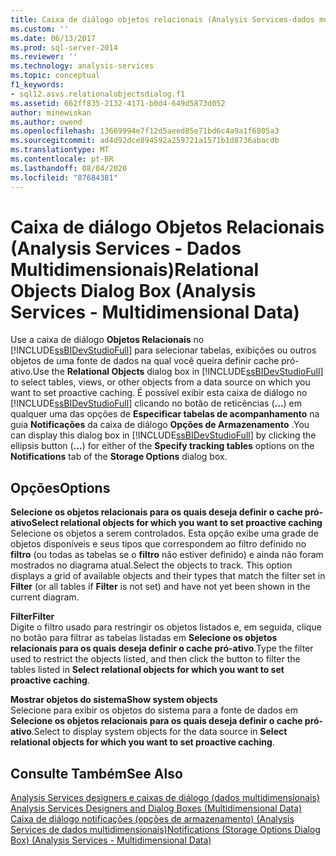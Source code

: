 ```yaml
---
title: Caixa de diálogo objetos relacionais (Analysis Services-dados multidimensionais) | Microsoft Docs
ms.custom: ''
ms.date: 06/13/2017
ms.prod: sql-server-2014
ms.reviewer: ''
ms.technology: analysis-services
ms.topic: conceptual
f1_keywords:
- sql12.asvs.relationalobjectsdialog.f1
ms.assetid: 662ff835-2132-4171-b0d4-649d5873d052
author: minewiskan
ms.author: owend
ms.openlocfilehash: 13669994e7f12d5aeed85e71bd6c4a9a1f6805a3
ms.sourcegitcommit: ad4d92dce894592a259721a1571b1d8736abacdb
ms.translationtype: MT
ms.contentlocale: pt-BR
ms.lasthandoff: 08/04/2020
ms.locfileid: "87684381"
---
```

# <a name="relational-objects-dialog-box-analysis-services---multidimensional-data"></a><span data-ttu-id="e4aa0-102">Caixa de diálogo Objetos Relacionais (Analysis Services - Dados Multidimensionais)</span><span class="sxs-lookup"><span data-stu-id="e4aa0-102">Relational Objects Dialog Box (Analysis Services - Multidimensional Data)</span></span>
  <span data-ttu-id="e4aa0-103">Use a caixa de diálogo **Objetos Relacionais** no [!INCLUDE[ssBIDevStudioFull](../includes/ssbidevstudiofull-md.md)] para selecionar tabelas, exibições ou outros objetos de uma fonte de dados na qual você queira definir cache pró-ativo.</span><span class="sxs-lookup"><span data-stu-id="e4aa0-103">Use the **Relational Objects** dialog box in [!INCLUDE[ssBIDevStudioFull](../includes/ssbidevstudiofull-md.md)] to select tables, views, or other objects from a data source on which you want to set proactive caching.</span></span> <span data-ttu-id="e4aa0-104">É possível exibir esta caixa de diálogo no [!INCLUDE[ssBIDevStudioFull](../includes/ssbidevstudiofull-md.md)] clicando no botão de reticências (**...**) em qualquer uma das opções de **Especificar tabelas de acompanhamento** na guia **Notificações** da caixa de diálogo **Opções de Armazenamento** .</span><span class="sxs-lookup"><span data-stu-id="e4aa0-104">You can display this dialog box in [!INCLUDE[ssBIDevStudioFull](../includes/ssbidevstudiofull-md.md)] by clicking the ellipsis button (**...**) for either of the **Specify tracking tables** options on the **Notifications** tab of the **Storage Options** dialog box.</span></span>  
  
## <a name="options"></a><span data-ttu-id="e4aa0-105">Opções</span><span class="sxs-lookup"><span data-stu-id="e4aa0-105">Options</span></span>  
 <span data-ttu-id="e4aa0-106">**Selecione os objetos relacionais para os quais deseja definir o cache pró-ativo**</span><span class="sxs-lookup"><span data-stu-id="e4aa0-106">**Select relational objects for which you want to set proactive caching**</span></span>  
 <span data-ttu-id="e4aa0-107">Selecione os objetos a serem controlados. Esta opção exibe uma grade de objetos disponíveis e seus tipos que correspondem ao filtro definido no **filtro** (ou todas as tabelas se o **filtro** não estiver definido) e ainda não foram mostrados no diagrama atual.</span><span class="sxs-lookup"><span data-stu-id="e4aa0-107">Select the objects to track. This option displays a grid of available objects and their types that match the filter set in **Filter** (or all tables if **Filter** is not set) and have not yet been shown in the current diagram.</span></span>  
  
 <span data-ttu-id="e4aa0-108">**Filter**</span><span class="sxs-lookup"><span data-stu-id="e4aa0-108">**Filter**</span></span>  
 <span data-ttu-id="e4aa0-109">Digite o filtro usado para restringir os objetos listados e, em seguida, clique no botão para filtrar as tabelas listadas em **Selecione os objetos relacionais para os quais deseja definir o cache pró-ativo**.</span><span class="sxs-lookup"><span data-stu-id="e4aa0-109">Type the filter used to restrict the objects listed, and then click the button to filter the tables listed in **Select relational objects for which you want to set proactive caching**.</span></span>  
  
 <span data-ttu-id="e4aa0-110">**Mostrar objetos do sistema**</span><span class="sxs-lookup"><span data-stu-id="e4aa0-110">**Show system objects**</span></span>  
 <span data-ttu-id="e4aa0-111">Selecione para exibir os objetos do sistema para a fonte de dados em **Selecione os objetos relacionais para os quais deseja definir o cache pró-ativo**.</span><span class="sxs-lookup"><span data-stu-id="e4aa0-111">Select to display system objects for the data source in **Select relational objects for which you want to set proactive caching**.</span></span>  
  
## <a name="see-also"></a><span data-ttu-id="e4aa0-112">Consulte Também</span><span class="sxs-lookup"><span data-stu-id="e4aa0-112">See Also</span></span>  
 <span data-ttu-id="e4aa0-113">[Analysis Services designers e caixas de diálogo &#40;dados multidimensionais&#41;](analysis-services-designers-and-dialog-boxes-multidimensional-data.md) </span><span class="sxs-lookup"><span data-stu-id="e4aa0-113">[Analysis Services Designers and Dialog Boxes &#40;Multidimensional Data&#41;](analysis-services-designers-and-dialog-boxes-multidimensional-data.md) </span></span>  
 [<span data-ttu-id="e4aa0-114">Caixa de diálogo notificações &#40;opções de armazenamento&#41; &#40;Analysis Services de dados multidimensionais&#41;</span><span class="sxs-lookup"><span data-stu-id="e4aa0-114">Notifications &#40;Storage Options Dialog Box&#41; &#40;Analysis Services - Multidimensional Data&#41;</span></span>](notifications-storage-options-dialog-analysis-services-multidimensional-data.md)  
  
  
